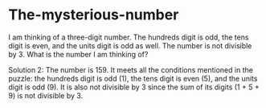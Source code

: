 # The-mysterious-number
I am thinking of a three-digit number. The hundreds digit is odd, the tens digit is even, and the units digit is odd as well. The number is not divisible by 3. What is the number I am thinking of?

Solution 2: The number is 159. It meets all the conditions mentioned in the puzzle: the hundreds digit is odd (1), the tens digit is even (5), and the units digit is odd (9). It is also not divisible by 3 since the sum of its digits (1 + 5 + 9) is not divisible by 3.
